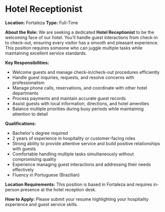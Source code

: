 # Hotel Receptionist

**Location:** Fortaleza
**Type:** Full-Time

**About the Role:**
We are seeking a dedicated **Hotel Receptionist** to be the welcoming face of our hotel. You'll handle guest interactions from check-in to check-out, ensuring every visitor has a smooth and pleasant experience. This position requires someone who can juggle multiple tasks while maintaining excellent service standards.

**Key Responsibilities:**
- Welcome guests and manage check-in/check-out procedures efficiently
- Handle guest inquiries, requests, and resolve concerns with professionalism
- Manage phone calls, reservations, and coordinate with other hotel departments
- Process payments and maintain accurate guest records
- Assist guests with local information, directions, and hotel amenities
- Balance multiple priorities during busy periods while maintaining attention to detail

**Qualifications:**
- Bachelor's degree required
- 2 years of experience in hospitality or customer-facing roles
- Strong ability to provide attentive service and build positive relationships with guests
- Comfortable handling multiple tasks simultaneously without compromising quality
- Experience managing guest interactions and addressing their needs effectively
- Fluency in Portuguese (Brazilian)

**Location Requirements:**
This position is based in Fortaleza and requires in-person presence at the hotel reception desk.

**How to Apply:**
Please submit your resume highlighting your hospitality experience and guest service skills.